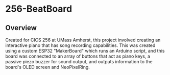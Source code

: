 # 256-BeatBoard

## Overview

Created for CICS 256 at UMass Amherst, this project involved creating an interactive piano that has song recording capabilities. This was created using a custom ESP32 "MakerBoard" which runs an Arduino script, and this board was connected to an array of buttons that act as piano keys, a passive piezo buzzer for sound output, and outputs information to the board's OLED screen and NeoPixelRing.
